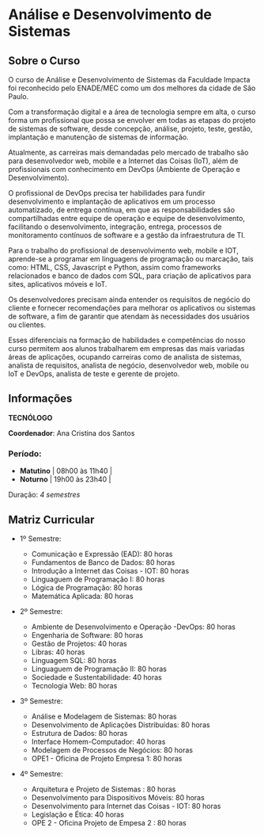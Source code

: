 # Análise e Desenvolvimento de Sistemas

## Sobre o Curso

O curso de Análise e Desenvolvimento de Sistemas da Faculdade Impacta foi reconhecido pelo ENADE/MEC como um dos melhores da cidade de São Paulo.

Com a transformação digital e a área de tecnologia sempre em alta, o curso forma um profissional que possa se envolver em todas as etapas do projeto de sistemas de software, desde concepção, análise, projeto, teste, gestão, implantação e manutenção de sistemas de informação.

Atualmente, as carreiras mais demandadas pelo mercado de trabalho são para desenvolvedor web, mobile e a Internet das Coisas (IoT), além de profissionais com conhecimento em DevOps (Ambiente de Operação e Desenvolvimento). 

O profissional de DevOps precisa ter habilidades para fundir desenvolvimento e implantação de aplicativos em um processo automatizado, de entrega contínua, em que as responsabilidades são compartilhadas entre equipe de operação e equipe de desenvolvimento, facilitando o desenvolvimento, integração, entrega, processos de monitoramento contínuos de software e a gestão da infraestrutura de TI. 

Para o trabalho do profissional de desenvolvimento web, mobile e IOT, aprende-se a programar em linguagens de programação ou marcação, tais como: HTML, CSS, Javascript e Python, assim como frameworks relacionados e banco de dados com SQL, para criação de aplicativos para sites, aplicativos móveis e IoT.

Os desenvolvedores precisam ainda entender os requisitos de negócio do cliente e fornecer recomendações para melhorar os aplicativos ou sistemas de software, a fim de garantir que atendam às necessidades dos usuários ou clientes.

Esses diferenciais na formação de habilidades e competências do nosso curso permitem aos alunos trabalharem em empresas das mais variadas áreas de aplicações, ocupando carreiras como de analista de sistemas, analista de requisitos, analista de negócio, desenvolvedor web, mobile ou IoT e DevOps, analista de teste e gerente de projeto. 

## Informações

**TECNÓLOGO**

**Coordenador**: Ana Cristina dos Santos

### Período:

- **Matutino** | 08h00 às 11h40 |
- **Noturno** | 19h00 às 23h40 |

Duração: *4 semestres*

## Matriz Curricular

 - 1º Semestre:

    - Comunicação e Expressão (EAD): 80 horas
    - Fundamentos de Banco de Dados: 80 horas
    - Introdução a Internet das Coisas - IOT: 80 horas
    - Linguaguem de Programação I: 80 horas
    - Lógica de Programação: 80 horas
    - Matemática Aplicada: 80 horas

 - 2º Semestre:

    - Ambiente de Desenvolvimento e Operação -DevOps: 80 horas
    - Engenharia de Software: 80 horas
    - Gestão de Projetos: 40 horas
    - Libras: 40 horas
    - Linguagem SQL: 80 horas
    - Linguaguem de Programação II: 80 horas
    - Sociedade e Sustentabilidade: 40 horas
    - Tecnologia Web: 80 horas

 - 3º Semestre:

    - Análise e Modelagem de Sistemas: 80 horas
    - Desenvolvimento de Aplicações Distribuídas: 80 horas
    - Estrutura de Dados: 80 horas
    - Interface Homem-Computador: 40 horas
    - Modelagem de Processos de Negócios: 80 horas
    - OPE1 - Oficina de Projeto Empresa 1: 80 horas

 - 4º Semestre:
    - Arquitetura e Projeto de Sistemas : 80 horas
    - Desenvolvimento para Dispositivos Móveis: 80 horas
    - Desenvolvimento para Internet das Coisas - IOT: 80 horas
    - Legislação e Ética: 40 horas
    - OPE 2 - Oficina Projeto de Empesa 2 : 80 horas
